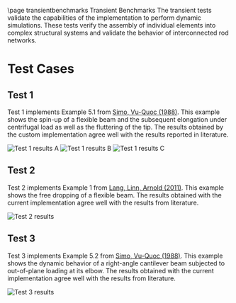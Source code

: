 \page transientbenchmarks Transient Benchmarks
The transient tests validate the capabilities of the implementation to perform dynamic simulations. These tests verify the assembly of individual elements into complex structural systems and validate the behavior of interconnected rod networks.

# Test Cases
## Test 1
Test 1 implements Example 5.1 from [Simo, Vu-Quoc (1988)](https://doi.org/10.1016/0045-7825(88)90073-4). This example shows the spin-up of a flexible beam and the subsequent elongation under centrifugal load as well as the fluttering of the tip. The results obtained by the custom implementation agree well with the results reported in literature. 

![Test 1 results A](transient1_resultA.png)
![Test 1 results B](transient1_resultB.png)
![Test 1 results C](transient1_resultC.png)

## Test 2
Test 2 implements Example 1 from [Lang, Linn, Arnold (2011)](https://doi.org/10.1007/s11044-010-9223-x). This example shows the free dropping of a flexible beam. The results obtained with the current implementation agree well with the results from literature.

![Test 2 results](transient2_result.png)

## Test 3
Test 3 implements Example 5.2 from [Simo, Vu-Quoc (1988)](https://doi.org/10.1016/0045-7825(88)90073-4). This example shows the dynamic behavior of a right-angle cantilever beam subjected to out-of-plane loading at its elbow. The results obtained with the current implementation agree well with the results from literature.

![Test 3 results](transient3_result.png)
